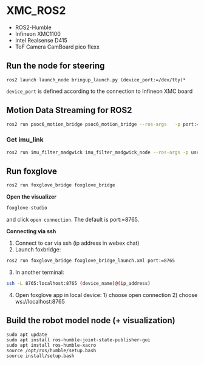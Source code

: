 # XMC_ROS2

- ROS2-Humble
- Infineon XMC1100
- Intel Realsense D415
- ToF Camera CamBoard pico flexx

## Run the node for steering
```
ros2 launch launch_node bringup_launch.py (device_port:=/dev/tty)*
```
`device_port` is defined according to the connection to Infineon XMC board

## Motion Data Streaming for ROS2

```bash
ros2 run psoc6_motion_bridge psoc6_motion_bridge --ros-args   -p port:=/dev/ttyACM0   -p baud:=230400   -p frame_id:=imu_link   -p topic:=/imu/data
```

### Get imu_link
```bash
ros2 run imu_filter_madgwick imu_filter_madgwick_node --ros-args -p use_mag:=false -p world_frame:=enu -r imu/data_raw:=/imu/data -r imu/data:=/imu/data_oriented
```

## Run foxglove
```bash
ros2 run foxglove_bridge foxglove_bridge
```

**Open the visualizer**
```bash
foxglove-studio
```
and click `open connection`. The default is port:=8765.

**Connecting via ssh**
1. Connect to car via ssh (ip address in webex chat)
2. Launch foxbridge:
```bash
ros2 run foxglove_bridge foxglove_bridge_launch.xml port:=8765
```
3. In another terminal:
```bash
ssh -L 8765:localhost:8765 (device_name)@(ip_address)
```
4. Open foxglove app in local device: 1) choose open connection 2) choose ws://localhost:8765


## Build the robot model node (+ visualization)
```
sudo apt update
sudo apt install ros-humble-joint-state-publisher-gui
sudo apt install ros-humble-xacro
source /opt/ros/humble/setup.bash
source install/setup.bash
```
